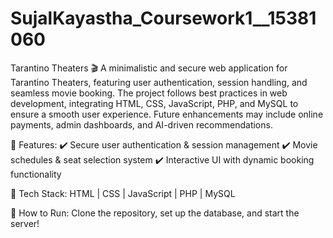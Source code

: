 # SujalKayastha_Coursework1__15381060
Tarantino Theaters 🎬
A minimalistic and secure web application for Tarantino Theaters, featuring user authentication, session handling, and seamless movie booking. The project follows best practices in web development, integrating HTML, CSS, JavaScript, PHP, and MySQL to ensure a smooth user experience. Future enhancements may include online payments, admin dashboards, and AI-driven recommendations.

📌 Features:
✔️ Secure user authentication & session management
✔️ Movie schedules & seat selection system
✔️ Interactive UI with dynamic booking functionality

🚀 Tech Stack: HTML | CSS | JavaScript | PHP | MySQL

📂 How to Run: Clone the repository, set up the database, and start the server!
